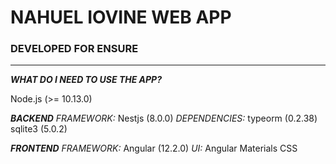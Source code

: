 # NAHUEL IOVINE WEB APP
### DEVELOPED FOR ENSURE
-------------------------
**_WHAT DO I NEED TO USE THE APP?_**

Node.js (>= 10.13.0)

**_BACKEND_**
*FRAMEWORK:*
Nestjs (8.0.0)
*DEPENDENCIES:*
typeorm (0.2.38)
sqlite3 (5.0.2)

**_FRONTEND_**
*FRAMEWORK:*
Angular (12.2.0)
*UI:*
Angular Materials
CSS